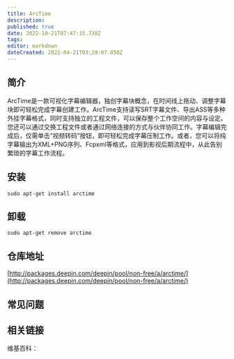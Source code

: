 ```yaml
---
title: ArcTime
description: 
published: true
date: 2022-10-21T07:47:15.738Z
tags: 
editor: markdown
dateCreated: 2022-04-21T03:29:07.050Z
---
```


## 简介

ArcTime是一款可视化字幕编辑器，独创字幕块概念，在时间线上拖动、调整字幕块即可轻松完成字幕创建工作。ArcTime支持读写SRT字幕文件、导出ASS等多种外挂字幕格式，同时支持独立的工程文件，可以保存整个工作空间的内容与设定。您还可以通过交换工程文件或者通过网络连接的方式与伙伴协同工作。字幕编辑完成后，仅需单击“视频转码”按钮，即可轻松完成字幕压制工作。或者，您可以将纯字幕输出为XML+PNG序列、Fcpxml等格式，应用到影视后期流程中，从此告别繁琐的字幕工作流程。

## 安装

`sudo apt-get install arctime`

## 卸载

`sudo apt-get remove arctime`

## 仓库地址

[http://packages.deepin.com/deepin/pool/non-free/a/arctime/](http://packages.deepin.com/deepin/pool/non-free/a/arctime/)


## 常见问题


## 相关链接

维基百科：